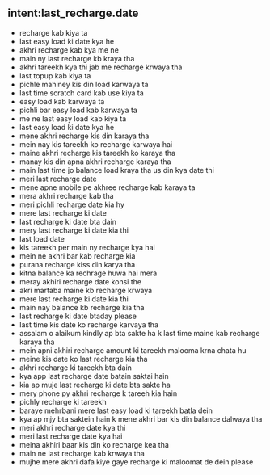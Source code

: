 ## intent:last_recharge.date

- recharge kab kiya ta
- last easy load ki date kya he
- akhri recharge kab kya me ne
- main ny last recharge kb kraya tha
- akhri tareekh kya thi jab me recharge krwaya tha
- last topup kab kiya ta
- pichle mahiney kis din load karwaya ta
- last time scratch card kab use kiya ta
- easy load kab karwaya ta
- pichli bar easy load kab karwaya ta
- me ne last easy load kab kiya ta
- last easy load ki date kya he 
- mene akhri recharge kis din karaya tha 
- mein nay kis tareekh ko recharge karwaya hai 
- maine akhri recharge kis tareekh ko karaya tha
- manay kis din apna akhri recharge karaya tha 
- main last time jo balance load kraya tha us din kya date thi 
- meri last recharge date
- mene apne mobile pe akhree recharge kab karaya ta
- mera akhri recharge kab tha 
- meri pichli recharge date kia hy 
- mere last recharge ki date
- last recharge ki date bta dain
- mery last recharge ki date kia thi 
- last load date
- kis tareekh per main ny recharge kya hai 
- mein ne akhri bar kab recharge kia
- purana recharge kiss din karya tha
- kitna balance ka rechrage huwa hai mera 
- meray akhiri recharge date konsi the 
- akri martaba maine kb recharge krwaya
- mere last recharge ki date kia thi  
- main nay balance kb recharge kia tha
- last recharge ki date btaday please 
- last time kis date ko recharge karvaya tha
- assalam o alaikum  kindly ap bta sakte ha k last time maine kab recharge karaya tha
- mein apni akhiri recharge amount ki tareekh malooma krna chata hu 
- meine kis date ko last recharge kia tha 
- akhri recharge ki tareekh bta dain 
- kya app last recharge date batain saktai hain
- kia ap muje last recharge ki date bta sakte ha 
- mery phone py akhri recharge k tareeh kia hain 
- pichly recharge ki tareekh
- baraye mehrbani mere last easy load ki tareekh batla dein 
- kya ap mjy bta saktein hain k mene akhri bar kis din balance dalwaya tha
- meri akhri recharge date kya thi
- meri last recharge date kya hai 
- meina akhiri baar kis din ko recharge kea tha 
- main ne last recharge kab krwaya tha 
- mujhe mere akhri dafa kiye gaye recharge ki maloomat de dein please